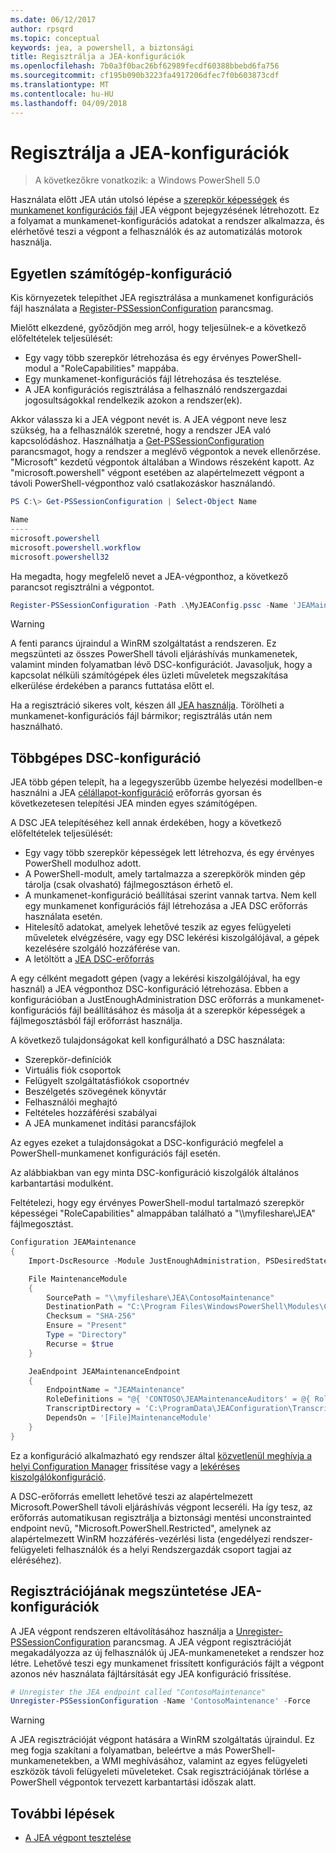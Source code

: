 ```yaml
---
ms.date: 06/12/2017
author: rpsqrd
ms.topic: conceptual
keywords: jea, a powershell, a biztonsági
title: Regisztrálja a JEA-konfigurációk
ms.openlocfilehash: 7b0a3f0bac26bf62989fecdf60388bbebd6fa756
ms.sourcegitcommit: cf195b090b3223fa4917206dfec7f0b603873cdf
ms.translationtype: MT
ms.contentlocale: hu-HU
ms.lasthandoff: 04/09/2018
---
```

# <a name="registering-jea-configurations"></a>Regisztrálja a JEA-konfigurációk

> A következőkre vonatkozik: a Windows PowerShell 5.0

Használata előtt JEA után utolsó lépése a [szerepkör képességek](role-capabilities.md) és [munkamenet konfigurációs fájl](session-configurations.md) JEA végpont bejegyzésének létrehozott.
Ez a folyamat a munkamenet-konfigurációs adatokat a rendszer alkalmazza, és elérhetővé teszi a végpont a felhasználók és az automatizálás motorok használja.

## <a name="single-machine-configuration"></a>Egyetlen számítógép-konfiguráció

Kis környezetek telepíthet JEA regisztrálása a munkamenet konfigurációs fájl használata a [Register-PSSessionConfiguration](https://msdn.microsoft.com/powershell/reference/5.1/microsoft.powershell.core/register-pssessionconfiguration) parancsmag.

Mielőtt elkezdené, győződjön meg arról, hogy teljesülnek-e a következő előfeltételek teljesülését:
- Egy vagy több szerepkör létrehozása és egy érvényes PowerShell-modul a "RoleCapabilities" mappába.
- Egy munkamenet-konfigurációs fájl létrehozása és tesztelése.
- A JEA konfigurációs regisztrálása a felhasználó rendszergazdai jogosultságokkal rendelkezik azokon a rendszer(ek).

Akkor válassza ki a JEA végpont nevét is.
A JEA végpont neve lesz szükség, ha a felhasználók szeretné, hogy a rendszer JEA való kapcsolódáshoz.
Használhatja a [Get-PSSessionConfiguration](https://msdn.microsoft.com/powershell/reference/5.1/microsoft.powershell.core/get-pssessionconfiguration) parancsmagot, hogy a rendszer a meglévő végpontok a nevek ellenőrzése.
"Microsoft" kezdetű végpontok általában a Windows részeként kapott.
Az "microsoft.powershell" végpont esetében az alapértelmezett végpont a távoli PowerShell-végponthoz való csatlakozáskor használandó.

```powershell
PS C:\> Get-PSSessionConfiguration | Select-Object Name

Name
----
microsoft.powershell
microsoft.powershell.workflow
microsoft.powershell32
```

Ha megadta, hogy megfelelő nevet a JEA-végponthoz, a következő parancsot regisztrálni a végpontot.

```powershell
Register-PSSessionConfiguration -Path .\MyJEAConfig.pssc -Name 'JEAMaintenance' -Force
```

> [!WARNING]
> A fenti parancs újraindul a WinRM szolgáltatást a rendszeren.
> Ez megszünteti az összes PowerShell távoli eljáráshívás munkamenetek, valamint minden folyamatban lévő DSC-konfigurációt.
> Javasoljuk, hogy a kapcsolat nélküli számítógépek éles üzleti műveletek megszakítása elkerülése érdekében a parancs futtatása előtt el.

Ha a regisztráció sikeres volt, készen áll [JEA használja](using-jea.md).
Törölheti a munkamenet-konfigurációs fájl bármikor; regisztrálás után nem használható.

## <a name="multi-machine-configuration-with-dsc"></a>Többgépes DSC-konfiguráció

JEA több gépen telepít, ha a legegyszerűbb üzembe helyezési modellben-e használni a JEA [célállapot-konfiguráció](https://msdn.microsoft.com/en-us/powershell/dsc/overview) erőforrás gyorsan és következetesen telepítési JEA minden egyes számítógépen.

A DSC JEA telepítéséhez kell annak érdekében, hogy a következő előfeltételek teljesülését:
- Egy vagy több szerepkör képességek lett létrehozva, és egy érvényes PowerShell modulhoz adott.
- A PowerShell-modult, amely tartalmazza a szerepkörök minden gép tárolja (csak olvasható) fájlmegosztáson érhető el.
- A munkamenet-konfiguráció beállításai szerint vannak tartva. Nem kell egy munkamenet konfigurációs fájl létrehozása a JEA DSC erőforrás használata esetén.
- Hitelesítő adatokat, amelyek lehetővé teszik az egyes felügyeleti műveletek elvégzésére, vagy egy DSC lekérési kiszolgálójával, a gépek kezelésére szolgáló hozzáférése van.
- A letöltött a [JEA DSC-erőforrás](https://github.com/PowerShell/JEA/tree/master/DSC%20Resource)

A egy célként megadott gépen (vagy a lekérési kiszolgálójával, ha egy használ) a JEA végponthoz DSC-konfiguráció létrehozása.
Ebben a konfigurációban a JustEnoughAdministration DSC erőforrás a munkamenet-konfigurációs fájl beállításához és másolja át a szerepkör képességek a fájlmegosztásból fájl erőforrást használja.

A következő tulajdonságokat kell konfigurálható a DSC használata:
- Szerepkör-definíciók
- Virtuális fiók csoportok
- Felügyelt szolgáltatásfiókok csoportnév
- Beszélgetés szövegének könyvtár
- Felhasználói meghajtó
- Feltételes hozzáférési szabályai
- A JEA munkamenet indítási parancsfájlok

Az egyes ezeket a tulajdonságokat a DSC-konfiguráció megfelel a PowerShell-munkamenet konfigurációs fájl esetén.

Az alábbiakban van egy minta DSC-konfiguráció kiszolgálók általános karbantartási modulként.

Feltételezi, hogy egy érvényes PowerShell-modul tartalmazó szerepkör képességei "RoleCapabilities" almappában található a "\\\\myfileshare\\JEA" fájlmegosztást.


```powershell
Configuration JEAMaintenance
{
    Import-DscResource -Module JustEnoughAdministration, PSDesiredStateConfiguration

    File MaintenanceModule
    {
        SourcePath = "\\myfileshare\JEA\ContosoMaintenance"
        DestinationPath = "C:\Program Files\WindowsPowerShell\Modules\ContosoMaintenance"
        Checksum = "SHA-256"
        Ensure = "Present"
        Type = "Directory"
        Recurse = $true
    }

    JeaEndpoint JEAMaintenanceEndpoint
    {
        EndpointName = "JEAMaintenance"
        RoleDefinitions = "@{ 'CONTOSO\JEAMaintenanceAuditors' = @{ RoleCapabilities = 'GeneralServerMaintenance-Audit' }; 'CONTOSO\JEAMaintenanceAdmins' = @{ RoleCapabilities = 'GeneralServerMaintenance-Audit', 'GeneralServerMaintenance-Admin' } }"
        TranscriptDirectory = 'C:\ProgramData\JEAConfiguration\Transcripts'
        DependsOn = '[File]MaintenanceModule'
    }
}
```

Ez a konfiguráció alkalmazható egy rendszer által [közvetlenül meghívja a helyi Configuration Manager](https://msdn.microsoft.com/en-us/powershell/dsc/metaconfig) frissítése vagy a [lekéréses kiszolgálókonfiguráció](https://msdn.microsoft.com/en-us/powershell/dsc/pullserver).

A DSC-erőforrás emellett lehetővé teszi az alapértelmezett Microsoft.PowerShell távoli eljáráshívás végpont lecseréli.
Ha így tesz, az erőforrás automatikusan regisztrálja a biztonsági mentési unconstrainted endpoint nevű, "Microsoft.PowerShell.Restricted", amelynek az alapértelmezett WinRM hozzáférés-vezérlési lista (engedélyezi rendszer-felügyeleti felhasználók és a helyi Rendszergazdák csoport tagjai az eléréséhez).

## <a name="unregistering-jea-configurations"></a>Regisztrációjának megszüntetése JEA-konfigurációk

A JEA végpont rendszeren eltávolításához használja a [Unregister-PSSessionConfiguration](https://msdn.microsoft.com/powershell/reference/5.1/microsoft.powershell.core/Unregister-PSSessionConfiguration) parancsmag.
A JEA végpont regisztrációját megakadályozza az új felhasználók új JEA-munkameneteket a rendszer hoz létre.
Lehetővé teszi egy munkamenet frissített konfigurációs fájlt a végpont azonos név használata fájltársítását egy JEA konfiguráció frissítése.

```powershell
# Unregister the JEA endpoint called "ContosoMaintenance"
Unregister-PSSessionConfiguration -Name 'ContosoMaintenance' -Force
```

> [!WARNING]
> A JEA regisztrációját végpont hatására a WinRM szolgáltatás újraindul.
> Ez meg fogja szakítani a folyamatban, beleértve a más PowerShell-munkamenetekben, a WMI meghívásához, valamint az egyes felügyeleti eszközök távoli felügyeleti műveleteket.
> Csak regisztrációjának törlése a PowerShell végpontok tervezett karbantartási időszak alatt.

## <a name="next-steps"></a>További lépések

- [A JEA végpont tesztelése](using-jea.md)